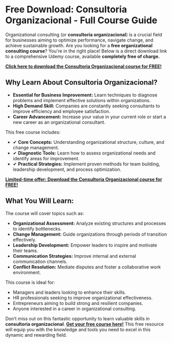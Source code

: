 # Free Download: Consultoria Organizacional - Full Course Guide

Organizational consulting (or **consultoria organizacional**) is a crucial field for businesses aiming to optimize performance, navigate change, and achieve sustainable growth. Are you looking for a **free organizational consulting course**? You're in the right place! Below is a direct download link to a comprehensive Udemy course, available **completely free of charge.**

[**Click here to download the Consultoria Organizacional course for FREE!**](https://udemywork.com/consultoria-organizacional)

## Why Learn About Consultoria Organizacional?

*   **Essential for Business Improvement:** Learn techniques to diagnose problems and implement effective solutions within organizations.
*   **High Demand Skill:** Companies are constantly seeking consultants to improve efficiency and employee satisfaction.
*   **Career Advancement:** Increase your value in your current role or start a new career as an organizational consultant.

This free course includes:

*   ✔ **Core Concepts:** Understanding organizational structure, culture, and change management.
*   ✔ **Diagnostic Tools:** Learn how to assess organizational needs and identify areas for improvement.
*   ✔ **Practical Strategies:** Implement proven methods for team building, leadership development, and process optimization.

[**Limited-time offer: Download the Consultoria Organizacional course for FREE!**](https://udemywork.com/consultoria-organizacional)

## What You Will Learn:

The course will cover topics such as:

*   **Organizational Assessment:** Analyze existing structures and processes to identify bottlenecks.
*   **Change Management:** Guide organizations through periods of transition effectively.
*   **Leadership Development:** Empower leaders to inspire and motivate their teams.
*   **Communication Strategies:** Improve internal and external communication channels.
*   **Conflict Resolution:** Mediate disputes and foster a collaborative work environment.

This course is ideal for:

*   Managers and leaders looking to enhance their skills.
*   HR professionals seeking to improve organizational effectiveness.
*   Entrepreneurs aiming to build strong and resilient companies.
*   Anyone interested in a career in organizational consulting.

Don’t miss out on this fantastic opportunity to learn valuable skills in **consultoria organizacional**. [**Get your free course here!**](https://udemywork.com/consultoria-organizacional) This free resource will equip you with the knowledge and tools you need to excel in this dynamic and rewarding field.
